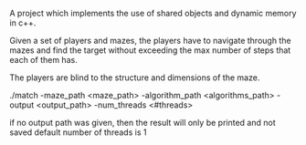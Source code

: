 A project which implements the use of shared objects and dynamic memory in c++.

Given a set of players and mazes, the players have to navigate through the mazes and find the target without exceeding the max number of steps that each of them has.

The players are blind to the structure and dimensions of the maze.

./match -maze_path <maze_path> -algorithm_path <algorithms_path> -output <output_path> -num_threads <#threads>

if no output path was given, then the result will only be printed and not saved
default number of threads is 1
